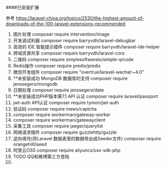 ####已安装扩展

参考 https://laravel-china.org/topics/2530/the-highest-amount-of-downloads-of-the-100-laravel-extensions-recommended

1. 图片处理 composer require intervention/image
2. 开发调试利器  composer require barryvdh/laravel-debugbar
3. 高效的 IDE 智能提示插件 composer require barryvdh/laravel-ide-helper
4. 跨域资源共享 composer require barryvdh/laravel-cors
5. 二维码 composer require simplesoftwareio/simple-qrcode
6. Redis操作 composer require predis/predis
7. 微信开发组件 composer require "overtrue/laravel-wechat:~4.0"
8. **未安装成功 MongoDB 数据库的支持 composer require jenssegers/mongodb
9. 日期处理 composer require jenssegers/date
10. **未安装成功PHP版本需7.1  API 认证 composer require laravel/passport
11. jwt-auth API认证  composer require tymon/jwt-auth
12. 验证码 composer require mews/captcha
13. composer require workerman/gateway-worker
14. composer require workerman/gatewayclient
15. 采集工具 composer require jaeger/querylist
16. 网络请求插件 composer require guzzlehttp/guzzle
17. 逆向填充(将Laravel 数据表里的数据导出成Seeder文件) composer require orangehill/iseed
18. 阿里云OSS  composer require aliyuncs/oss-sdk-php
19. TODO  QQ和微博第三方登陆
20. 
